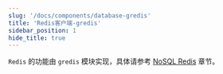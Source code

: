```yaml
---
slug: '/docs/components/database-gredis'
title: 'Redis客户端-gredis'
sidebar_position: 1
hide_title: true
---
```


`Redis` 的功能由 `gredis` 模块实现，具体请参考 [NoSQL Redis](../NoSQL%20Redis/NoSQL%20Redis.md) 章节。